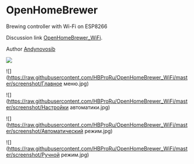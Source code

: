 # OpenHomeBrewer
Brewing controller with Wi-Fi on ESP8266

Discussion link [OpenHomeBrewer_WiFi](https://hbpro.ru/threads/openhomebrewer_wifi.351/).

Author [Andynovosib](https://hbpro.ru/members/andynovosib.131/)

![](https://raw.githubusercontent.com/HBProRu/OpenHomeBrewer_WiFi/master/pcb/schematic.jpg)

![](https://raw.githubusercontent.com/HBProRu/OpenHomeBrewer_WiFi/master/screenshot/Главное меню.jpg)

![](https://raw.githubusercontent.com/HBProRu/OpenHomeBrewer_WiFi/master/screenshot/Настройки автоматики.jpg)

![](https://raw.githubusercontent.com/HBProRu/OpenHomeBrewer_WiFi/master/screenshot/Автоматический режим.jpg)

![](https://raw.githubusercontent.com/HBProRu/OpenHomeBrewer_WiFi/master/screenshot/Ручной режим.jpg)



